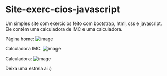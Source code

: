 # Site-exerc-cios-javascript
Um simples site com exercícios feito com bootstrap, html, css e javascript. Ele contêm uma calculadora de IMC e uma calculadora.

Página home:
![image](https://user-images.githubusercontent.com/84356551/142637216-04e2bf29-3a23-47e6-bf02-8ed82cca1659.png)

Calculadora IMC:
![image](https://user-images.githubusercontent.com/84356551/142637363-faee844e-1331-40da-a1fb-bd3eec7bcf44.png)

Calculadora:
![image](https://user-images.githubusercontent.com/84356551/142637469-252b11e1-787a-466a-a531-aa7533f41db9.png)

Deixa uma estrela ai :)
